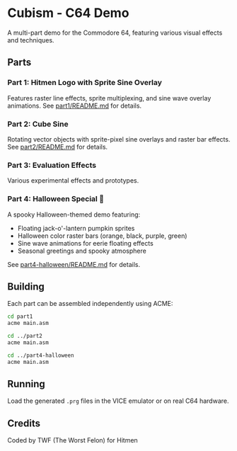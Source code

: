 # Cubism - C64 Demo

A multi-part demo for the Commodore 64, featuring various visual effects and techniques.

## Parts

### Part 1: Hitmen Logo with Sprite Sine Overlay
Features raster line effects, sprite multiplexing, and sine wave overlay animations.
See [part1/README.md](part1/README.md) for details.

### Part 2: Cube Sine
Rotating vector objects with sprite-pixel sine overlays and raster bar effects.
See [part2/README.md](part2/README.md) for details.

### Part 3: Evaluation Effects
Various experimental effects and prototypes.

### Part 4: Halloween Special 🎃
A spooky Halloween-themed demo featuring:
- Floating jack-o'-lantern pumpkin sprites
- Halloween color raster bars (orange, black, purple, green)
- Sine wave animations for eerie floating effects
- Seasonal greetings and spooky atmosphere

See [part4-halloween/README.md](part4-halloween/README.md) for details.

## Building

Each part can be assembled independently using ACME:

```bash
cd part1
acme main.asm

cd ../part2
acme main.asm

cd ../part4-halloween
acme main.asm
```

## Running

Load the generated `.prg` files in the VICE emulator or on real C64 hardware.

## Credits

Coded by TWF (The Worst Felon) for Hitmen

